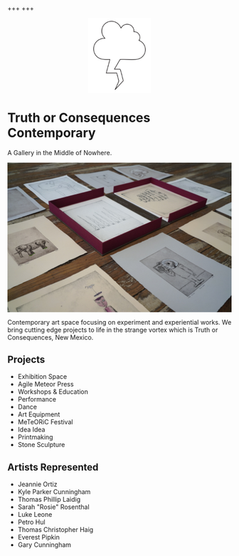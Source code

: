 +++
+++

<img style="display: block; margin:auto; height: 12em;"  src="/logo.svg"/>

# Truth or Consequences Contemporary 

A Gallery in the Middle of Nowhere.

<img style="display: block; margin:auto;" src="/box_prints.jpg"/>

Contemporary art space focusing on experiment and experiential works. We bring cutting edge projects to life in the strange vortex which is Truth or Consequences, New Mexico. 

## Projects

- Exhibition Space
- Agile Meteor Press
- Workshops & Education 
- Performance 
- Dance 
- Art Equipment
- MeTeORiC Festival 
- Idea Idea
- Printmaking
- Stone Sculpture

## Artists Represented 

- Jeannie Ortiz
- Kyle Parker Cunningham
- Thomas Phillip Laidig
- Sarah "Rosie" Rosenthal 
- Luke Leone 
- Petro Hul 
- Thomas Christopher Haig
- Everest Pipkin 
- Gary Cunningham 



 
